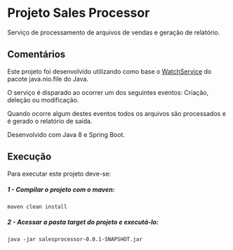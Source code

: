 # Projeto Sales Processor
Serviço de processamento de arquivos de vendas e geração de relatório.

## Comentários
Este projeto foi desenvolvido utilizando como base o [WatchService](https://docs.oracle.com/javase/7/docs/api/java/nio/file/WatchService.html) do pacote java.nio.file do Java.

O serviço é disparado ao ocorrer um dos seguintes eventos: Criação, deleção ou modificação.

Quando ocorre algum destes eventos todos os arquivos são processados e é gerado o relatório de saída.

Desenvolvido com Java 8 e Spring Boot.

## Execução
Para executar este projeto deve-se:

##### 1 - Compilar o projeto com o maven:
```console
maven clean install
```

##### 2 - Acessar a pasta target do projeto e executá-lo:
```console
java -jar salesprocessor-0.0.1-SNAPSHOT.jar 
```